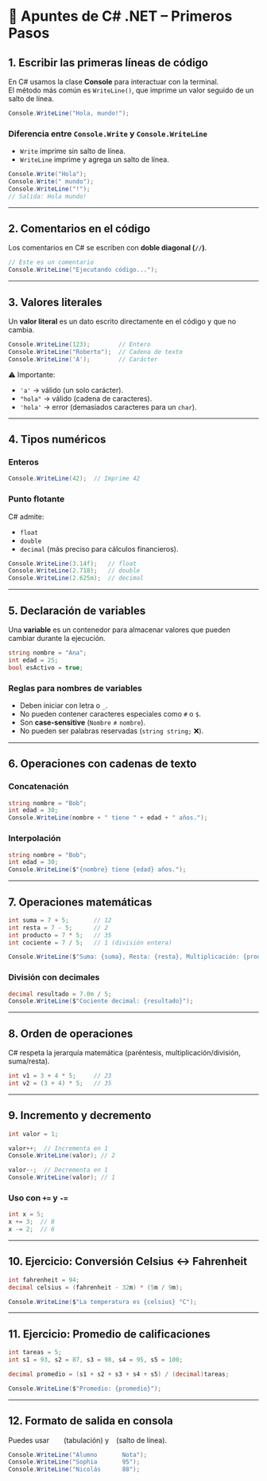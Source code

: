 
# 📘 Apuntes de C# .NET – Primeros Pasos

## 1. Escribir las primeras líneas de código
En C# usamos la clase **Console** para interactuar con la terminal.  
El método más común es `WriteLine()`, que imprime un valor seguido de un salto de línea.

```csharp
Console.WriteLine("Hola, mundo!");
```

### Diferencia entre `Console.Write` y `Console.WriteLine`
- `Write` imprime sin salto de línea.  
- `WriteLine` imprime y agrega un salto de línea.

```csharp
Console.Write("Hola");
Console.Write(" mundo");
Console.WriteLine("!");
// Salida: Hola mundo!
```

---

## 2. Comentarios en el código
Los comentarios en C# se escriben con **doble diagonal (`//`)**.

```csharp
// Este es un comentario
Console.WriteLine("Ejecutando código...");
```

---

## 3. Valores literales
Un **valor literal** es un dato escrito directamente en el código y que no cambia.

```csharp
Console.WriteLine(123);        // Entero
Console.WriteLine("Roberto");  // Cadena de texto
Console.WriteLine('A');        // Carácter
```

⚠️ Importante:  
- `'a'` → válido (un solo carácter).  
- `"hola"` → válido (cadena de caracteres).  
- `'hola'` → error (demasiados caracteres para un `char`).  

---

## 4. Tipos numéricos
### Enteros
```csharp
Console.WriteLine(42);  // Imprime 42
```

### Punto flotante
C# admite:
- `float`
- `double`
- `decimal` (más preciso para cálculos financieros).

```csharp
Console.WriteLine(3.14f);   // float
Console.WriteLine(2.718);   // double
Console.WriteLine(2.625m);  // decimal
```

---

## 5. Declaración de variables
Una **variable** es un contenedor para almacenar valores que pueden cambiar durante la ejecución.

```csharp
string nombre = "Ana";
int edad = 25;
bool esActivo = true;
```

### Reglas para nombres de variables
- Deben iniciar con letra o `_`.  
- No pueden contener caracteres especiales como `#` o `$`.  
- Son **case-sensitive** (`Nombre` ≠ `nombre`).  
- No pueden ser palabras reservadas (`string string;` ❌).  

---

## 6. Operaciones con cadenas de texto
### Concatenación
```csharp
string nombre = "Bob";
int edad = 30;
Console.WriteLine(nombre + " tiene " + edad + " años.");
```

### Interpolación
```csharp
string nombre = "Bob";
int edad = 30;
Console.WriteLine($"{nombre} tiene {edad} años.");
```

---

## 7. Operaciones matemáticas
```csharp
int suma = 7 + 5;       // 12
int resta = 7 - 5;      // 2
int producto = 7 * 5;   // 35
int cociente = 7 / 5;   // 1 (división entera)

Console.WriteLine($"Suma: {suma}, Resta: {resta}, Multiplicación: {producto}, División: {cociente}");
```

### División con decimales
```csharp
decimal resultado = 7.0m / 5;
Console.WriteLine($"Cociente decimal: {resultado}");
```

---

## 8. Orden de operaciones
C# respeta la jerarquía matemática (paréntesis, multiplicación/división, suma/resta).

```csharp
int v1 = 3 + 4 * 5;     // 23
int v2 = (3 + 4) * 5;   // 35
```

---

## 9. Incremento y decremento
```csharp
int valor = 1;

valor++;  // Incrementa en 1
Console.WriteLine(valor); // 2

valor--;  // Decrementa en 1
Console.WriteLine(valor); // 1
```

### Uso con `+=` y `-=`
```csharp
int x = 5;
x += 3;  // 8
x -= 2;  // 6
```

---

## 10. Ejercicio: Conversión Celsius ↔ Fahrenheit
```csharp
int fahrenheit = 94;
decimal celsius = (fahrenheit - 32m) * (5m / 9m);

Console.WriteLine($"La temperatura es {celsius} °C");
```

---

## 11. Ejercicio: Promedio de calificaciones
```csharp
int tareas = 5;
int s1 = 93, s2 = 87, s3 = 98, s4 = 95, s5 = 100;

decimal promedio = (s1 + s2 + s3 + s4 + s5) / (decimal)tareas;

Console.WriteLine($"Promedio: {promedio}");
```

---

## 12. Formato de salida en consola
Puedes usar `	` (tabulación) y `
` (salto de línea).

```csharp
Console.WriteLine("Alumno		Nota");
Console.WriteLine("Sophia		95");
Console.WriteLine("Nicolás		88");
```

